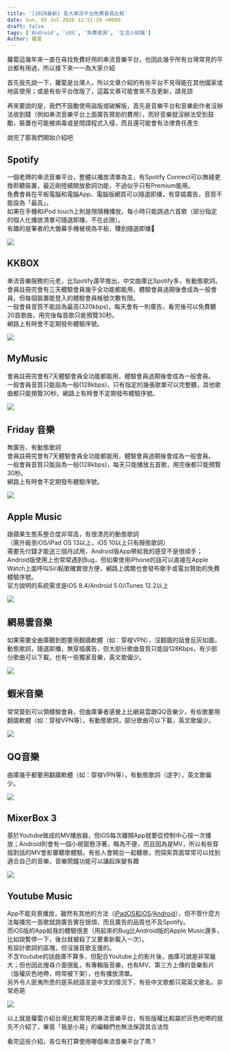 ```yaml
---
title: '[2020最新] 各大串流平台免費會員比較'
date: Sun, 05 Jul 2020 12:51:26 +0000
draft: false
tags: ['Android', 'iOS', '免費資源', '生活小知識']
Author: 蘿蔔
---
```


蘿蔔這幾年來一直在尋找免費好用的串流音樂平台，也因此幾乎所有台灣常見的平台都有用過，所以接下來一一為大家介紹  
  
首先我先說一下，蘿蔔是台灣人，所以文章介紹的有些平台不見得能在其他國家或地區使用；或是有些平台改版了，這篇文章可能會來不及更新，請見諒  
  
再來要說的是，我們不鼓勵使用盜版或破解版，首先是音樂平台和音樂創作者沒辦法收到錢（例如串流音樂平台上面廣告贊助的費用），而好音樂就沒辦法受到鼓勵，裝置也可能被病毒或是間諜程式入侵，而且還可能會有法律責任產生

說完了那我們開始介紹吧

Spotify
-------

一個老牌的串流音樂平台，整體以播放清單為主，有Spotify Connect可以無縫更換聆聽裝置，最近剛陸續開放歌詞功能，不過似乎只有Premium能用。  
免費會員在平板電腦和電腦App、電腦版網頁可以隨選即播，有穿插廣告，音質不能設為「最高」。  
如果在手機和iPod touch上則是限隨機播放，每小時只能跳過六首歌（部分指定的個人化播放清單可隨選即播，不在此限）。  
有趣的是筆者的大螢幕手機被視為平板，賺到隨選即播🤣

![](https://static-a1.steveyi.net/media/blog/2020070809182757.png)

KKBOX
-----

串流音樂服務的元老，比Spotify還早推出，中文曲庫比Spotify多，有動態歌詞。  
會員註冊完會有三天體驗會員幾乎全功能都能用，體驗會員過期後會成為一般會員，但每個裝置能登入的體驗會員帳號次數有限。  
一般會員音質不能設為最高(320kbps)，每天會有一則廣告，看完後可以免費聽20首歌曲，用完後每首歌只能預覽30秒。  
網路上有時會不定期發布體驗序號。

![](https://static-a1.steveyi.net/media/blog/2020070504425055.jpg)

MyMusic
-------

會員註冊完會有7天體驗會員全功能都能用，體驗會員過期後會成為一般會員。  
一般會員音質只能設為一般(128kbps)，只有指定的幾張歌單可以完整聽，其他歌曲都只能預覽30秒。網路上有時會不定期發布體驗序號。

![](https://static-a1.steveyi.net/media/blog/2020070504433779.jpg)

Friday 音樂
---------

無廣告、有動態歌詞  
會員註冊完會有7天體驗會員全功能都能用，體驗會員過期後會成為一般會員。  
一般會員音質只能設為一般(128kbps)，每天只能播放五首歌，用完後都只能預覽30秒。  
網路上有時會不定期發布體驗序號。

![](https://static-a1.steveyi.net/media/blog/2020070505410044.jpeg)

Apple Music
-----------

跟蘋果生態系整合度非常高，有很漂亮的動態歌詞  
（需升級至iOS/iPad OS 13以上，iOS 10以上只有靜態歌詞）  
需要先付錢才能送三個月試用，Android版App帶給我的感受不是很順手；Android版使用上也常常遇到Bug，但如果使用iPhone的話可以直接在Apple Watch上面呼叫Siri點歌確實很方便，網路上偶爾也會發布歌手或電台贊助的免費體驗序號。  
官方說明的系統需求是iOS 8.4/Android 5.0/iTunes 12.2以上

![](https://static-a1.steveyi.net/media/blog/2020072711523343.png)

網易雲音樂
-----

如果需要全曲庫聽到飽要用翻牆軟體（如：穿梭VPN），沒翻牆的話會反灰如圖，動態歌詞，隨選即播，無穿插廣告，但大部分歌曲音質只能設128Kbps，有少部分歌曲可以下載，也有一些獨家音樂，英文歌偏少。

![](https://static-a1.steveyi.net/media/blog/2020070504432158.jpg)

蝦米音樂
----

常常簽到可以領體驗會員，但曲庫筆者感覺上比網易雲跟QQ音樂少，有些歌要用翻牆軟體（如：穿梭VPN等），有動態歌詞，部分歌曲可以下載，英文歌偏少。

![](https://static-a1.steveyi.net/media/blog/2020070512114857.png)

QQ音樂
----

曲庫幾乎都要用翻牆軟體（如：穿梭VPN等），有動態歌詞（逐字），英文歌偏少。

![](https://static-a1.steveyi.net/media/blog/2020070512124991.png)

MixerBox 3
----------

基於Youtube做成的MV播放器，但iOS每次離開App就要從控制中心按一次播放；Android則會有一個小視窗懸浮著，略為不便，而且因為是MV，所以有些穿插對話的MV會影響聽歌體驗。有些人會開台一起聽歌，而探索頁面常常可以找到適合自己的音樂，音樂鬧鐘功能可以讓起床變有趣

![](https://static-a1.steveyi.net/media/blog/2020070512135174.png)

Youtube Music
-------------

App不能背景播放，雖然有其他的方法（[iPadOS和iOS](https://blog.steveyi.net/youtube-background-playing-ios/ "無需訂閱Youtube Music Premium也能讓iOS/iPadOS的裝置享有背景播放的功能(Youtube也適用哦！)")/[Android](https://blog.steveyi.net/youtube-background-playing-android/ "無需訂閱Youtube Music Premium也能讓Android的裝置享有背景播放的功能(Youtube也適用哦！)")），但不管什麼方法每播完一首歌就跳廣告實在很煩，而且廣告的品質也不及Spotify。  
而iOS版的App給我的體驗很差（用起來的Bug比Android版的Apple Music還多，比如說暫停一下，後台就被殺了又要重新載入一次）。  
有設計歌詞的區塊，但沒幾首歌支援的。  
不含Youtube的話曲庫不算多，但配合Youtube上的影片後，曲庫可說是非常龐大；但也因此搜尋介面很亂，有專輯版音樂，也有MV、第三方上傳的音樂影片（版權灰色地帶，時常被下架），也有播放清單。  
另外令人匪夷所思的是系統語言是中文的情況下，有些中文歌都只寫英文歌名，非常奇葩

![](https://static-a1.steveyi.net/media/blog/2020070512340980.png)

以上就是蘿蔔介紹台灣比較常見的串流音樂平台，有些版權比較屬於灰色地帶的就先不介紹了，畢竟「我是小易」的編輯們也無法保證其合法性

看完這些介紹，各位有打算使用哪個串流音樂平台了嗎？